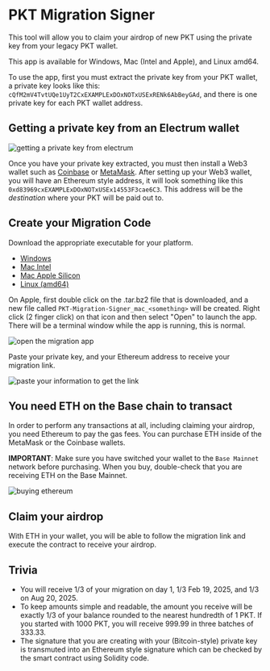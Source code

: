 # PKT Migration Signer

This tool will allow you to claim your airdrop of new PKT using the private key from your legacy PKT wallet.

This app is available for Windows, Mac (Intel and Apple), and Linux amd64.

To use the app, first you must extract the private key from your PKT wallet, a private key looks like this: `cQfM2mV4TvtUQe1UyT2CxEXAMPLExDOxNOTxUSExRENk6AbBeyGAd`, and there is one private key for each PKT wallet address.

## Getting a private key from an Electrum wallet
![getting a private key from electrum](https://github.com/pkt-cash/PKT-Migration-Signer/blob/main/images/get_private_key.png?raw=true)

Once you have your private key extracted, you must then install a Web3 wallet such as
[Coinbase](https://www.coinbase.com/wallet) or [MetaMask](https://metamask.io/).
After setting up your Web3 wallet, you will have an Ethereum style address, it will look something like this `0xd83969cxEXAMPLExDOxNOTxUSEx14553F3cae6C3`. This address will be the *destination* where your PKT will be paid
out to.

## Create your Migration Code
Download the appropriate executable for your platform. 

* [Windows](https://github.com/pkt-cash/PKT-Migration-Signer/raw/main/downloads/PKT-Migration-Signer_windows_amd64.exe)
* [Mac Intel](https://github.com/pkt-cash/PKT-Migration-Signer/raw/main/downloads/PKT-Migration-Signer_mac_amd64.tar.bz2)
* [Mac Apple Silicon](https://github.com/pkt-cash/PKT-Migration-Signer/raw/main/downloads/PKT-Migration-Signer_mac_aarch64.tar.bz2)
* [Linux (amd64)](https://github.com/pkt-cash/PKT-Migration-Signer/raw/main/downloads/PKT-Migration-Signer_linux_amd64.tar.bz2)

On Apple, first double click on the .tar.bz2 file that is downloaded, and a new file called
`PKT-Migration-Signer_mac_<something>` will be created. Right click (2 finger click) on that icon
and then select "Open" to launch the app.
There will be a terminal window while the app is running, this is normal.

![open the migration app](https://github.com/pkt-cash/PKT-Migration-Signer/blob/main/images/migration_1.png?raw=true)

Paste your private key, and your Ethereum address to receive your migration link.

![paste your information to get the link](https://github.com/pkt-cash/PKT-Migration-Signer/blob/main/images/migration_2.png?raw=true)

## You need ETH on the Base chain to transact
In order to perform any transactions at all, including claiming your airdrop, you need Ethereum to pay the gas fees.
You can purchase ETH inside of the MetaMask or the Coinbase wallets.

**IMPORTANT**: Make sure you have switched your wallet to the `Base Mainnet` network before purchasing. When you buy,
double-check that you are receiving ETH on the Base Mainnet.

![buying ethereum](https://github.com/pkt-cash/PKT-Migration-Signer/blob/main/images/buy_eth.png?raw=true)

## Claim your airdrop
With ETH in your wallet, you will be able to follow the migration link and execute the contract to receive your airdrop.

## Trivia
* You will receive 1/3 of your migration on day 1, 1/3 Feb 19, 2025, and 1/3 on Aug 20, 2025.
* To keep amounts simple and readable, the amount you receive will be exactly 1/3 of your balance rounded to the nearest hundredth of 1 PKT. If you started with 1000 PKT, you will receive 999.99 in three batches of 333.33.
* The signature that you are creating with your (Bitcoin-style) private key is transmuted into an Ethereum style
signature which can be checked by the smart contract using Solidity code.